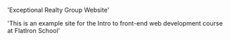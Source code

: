 'Exceptional Realty Group Website'

'This is an example site for the Intro to front-end web development course at FlatIron School'